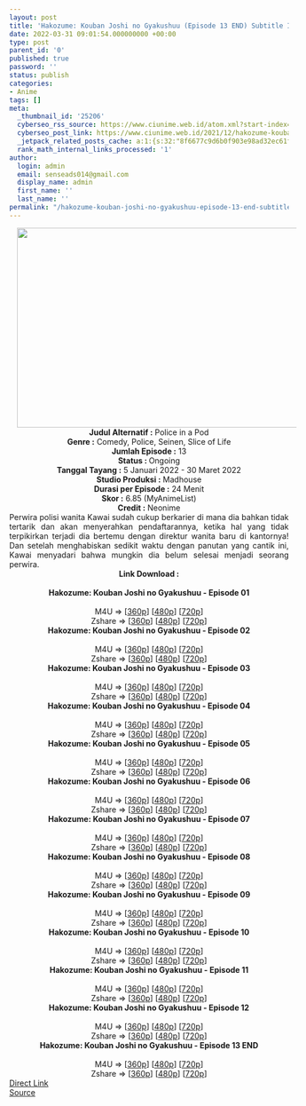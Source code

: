 ```yaml
---
layout: post
title: 'Hakozume: Kouban Joshi no Gyakushuu (Episode 13 END) Subtitle Indonesia'
date: 2022-03-31 09:01:54.000000000 +00:00
type: post
parent_id: '0'
published: true
password: ''
status: publish
categories:
- Anime
tags: []
meta:
  _thumbnail_id: '25206'
  cyberseo_rss_source: https://www.ciunime.web.id/atom.xml?start-index=1
  cyberseo_post_link: https://www.ciunime.web.id/2021/12/hakozume-kouban-joshi-no-gyakushuu.html
  _jetpack_related_posts_cache: a:1:{s:32:"8f6677c9d6b0f903e98ad32ec61f8deb";a:2:{s:7:"expires";i:1658620924;s:7:"payload";a:3:{i:0;a:1:{s:2:"id";i:25153;}i:1;a:1:{s:2:"id";i:25026;}i:2;a:1:{s:2:"id";i:25005;}}}}
  rank_math_internal_links_processed: '1'
author:
  login: admin
  email: senseads014@gmail.com
  display_name: admin
  first_name: ''
  last_name: ''
permalink: "/hakozume-kouban-joshi-no-gyakushuu-episode-13-end-subtitle-indonesia/"
---
```

<div class="separator" style="clear: both; text-align: center;"><a href="https://blogger.googleusercontent.com/img/a/AVvXsEhbZGpVY67o0i1EQdPgl1G2KYMLEQ-or0_Ul5aF2RUkP0J2LCQ1Fw_gOcC6kWAhpFXcYvkZc10SXMrJSWX-eRoGQnGDK_YpdFSEOq7fZKHPk1FKsyV1iqCTYt8v-CeyKTyEG9V9z_C--Hi65jkmEo2eHRS_5_1486pscEdA1zewr0wogRKn0IYUlJPu=s1280" style="margin-left: 1em; margin-right: 1em;"><img border="0" data-original-height="720" data-original-width="1280" height="360" src="{{ site.baseurl }}/assets/2022/03/AVvXsEhbZGpVY67o0i1EQdPgl1G2KYMLEQ-or0_Ul5aF2RUkP0J2LCQ1Fw_gOcC6kWAhpFXcYvkZc10SXMrJSWX-eRoGQnGDK_YpdFSEOq7fZKHPk1FKsyV1iqCTYt8v-CeyKTyEG9V9z_C--Hi65jkmEo2eHRS_5_1486pscEdA1zewr0wogRKn0IYUlJPu=w640-h360" width="640" /></a></div>
<div class="separator" style="clear: both; text-align: center;"></div>
<div style="text-align: center;"><b>Judul</b><b><b> Alternatif</b> :</b> Police in a Pod</div>
<div style="text-align: center;"><b><b>Genre :</b></b> Comedy, Police, Seinen, Slice of Life</div>
<div style="text-align: center;"><b>Jumlah Episode :</b> 13<br /><b>Status :&nbsp;</b>Ongoing<br /><b>Tanggal Tayang :</b> 5 Januari 2022 - 30 Maret 2022<br /><b>Studio Produksi :</b>&nbsp;Madhouse<br /><b>Durasi per Episode :</b> 24 Menit</div>
<div style="text-align: center;"><b>Skor :</b> 6.85 (MyAnimeList)</div>
<div style="text-align: center;"><b>Credit :</b>&nbsp;Neonime</div>
<div style="text-align: center;"></div>
<div style="text-align: justify;">Perwira polisi wanita Kawai sudah cukup berkarier di mana dia bahkan tidak tertarik dan akan menyerahkan pendaftarannya, ketika hal yang tidak terpikirkan terjadi dia bertemu dengan direktur wanita baru di kantornya! Dan setelah menghabiskan sedikit waktu dengan panutan yang cantik ini, Kawai menyadari bahwa mungkin dia belum selesai menjadi seorang perwira.</div>
<div style="text-align: justify;"></div>
<div style="text-align: justify;"></div>
<div style="text-align: center;">
<div style="text-align: center;">
<div style="text-align: left;">
<div style="text-align: center;"><b>Link Download :</b></div>
<div style="text-align: center;"><b><br /></b></div>
<div style="text-align: center;"><span style="text-align: left;"><b>Hakozume: Kouban Joshi no Gyakushuu&nbsp;</b></span><b>- Episode 01</b></div>
<div style="text-align: center;"><b><br /></b></div>
<div style="text-align: center;">M4U =&gt; [<a href="https://www.mp4upload.com/mghoetzcqpfw" target="_blank" rel="noopener">360p</a>] [<a href="https://acefile.co/f/64522881/neonime_hakozume_01-480p-zip" target="_blank" rel="noopener">480p</a>] [<a href="https://acefile.co/f/64522885/neonime_hakozume_01-720p-zip" target="_blank" rel="noopener">720p</a>]</div>
<div style="text-align: center;">Zshare =&gt; [<a href="https://www71.zippyshare.com/v/VzRojkLF/file.html" target="_blank" rel="noopener">360p</a>] [<a href="https://www98.zippyshare.com/v/UIxl0CwY/file.html" target="_blank" rel="noopener">480p</a>] [<a href="https://www75.zippyshare.com/v/htLywff2/file.html" target="_blank" rel="noopener">720p</a>]</div>
<div style="text-align: center;"></div>
<div style="text-align: center;">
<div><span style="text-align: left;"><b>Hakozume: Kouban Joshi no Gyakushuu&nbsp;</b></span><b>- Episode 02</b></div>
<div><b><br /></b></div>
<div>M4U =&gt; [<a href="https://www.mp4upload.com/knmwag7ntwjw" target="_blank" rel="noopener">360p</a>] [<a href="https://acefile.co/f/65208411/neonime_hakozume_02-480p-zip" target="_blank" rel="noopener">480p</a>] [<a href="https://acefile.co/f/65208593/neonime_hakozume_02-720p-zip" target="_blank" rel="noopener">720p</a>]</div>
<div>Zshare =&gt; [<a href="https://www74.zippyshare.com/v/xznYduAF/file.html" target="_blank" rel="noopener">360p</a>] [<a href="https://www27.zippyshare.com/v/tZr8gmWk/file.html" target="_blank" rel="noopener">480p</a>] [<a href="https://www67.zippyshare.com/v/UlhmUlL1/file.html" target="_blank" rel="noopener">720p</a>]</div>
<div></div>
<div>
<div><span style="text-align: left;"><b>Hakozume: Kouban Joshi no Gyakushuu&nbsp;</b></span><b>- Episode 03</b></div>
<div><b><br /></b></div>
<div>M4U =&gt; [<a href="https://www.mp4upload.com/h5eporg0a4ph" target="_blank" rel="noopener">360p</a>] [<a href="https://acefile.co/f/65790000/neonime_hakozume_03-480p-zip" target="_blank" rel="noopener">480p</a>] [<a href="https://acefile.co/f/65790329/neonime_hakozume_03-720p-zip" target="_blank" rel="noopener">720p</a>]</div>
<div>Zshare =&gt; [<a href="https://www101.zippyshare.com/v/bOpszk7H/file.html" target="_blank" rel="noopener">360p</a>] [<a href="https://www11.zippyshare.com/v/FIoYN46s/file.html" target="_blank" rel="noopener">480p</a>] [<a href="https://www6.zippyshare.com/v/Y40xVmz3/file.html" target="_blank" rel="noopener">720p</a>]</div>
</div>
<div></div>
<div>
<div><span style="text-align: left;"><b>Hakozume: Kouban Joshi no Gyakushuu&nbsp;</b></span><b>- Episode 04</b></div>
<div><b><br /></b></div>
<div>M4U =&gt; [<a href="https://www.mp4upload.com/ze3fs6ca73yy" target="_blank" rel="noopener">360p</a>] [<a href="https://acefile.co/f/66361551/neonime_hakozume_04-480p-zip" target="_blank" rel="noopener">480p</a>] [<a href="https://acefile.co/f/66361773/neonime_hakozume_04-720p-zip" target="_blank" rel="noopener">720p</a>]</div>
<div>Zshare =&gt; [<a href="https://www9.zippyshare.com/v/LoAiorPR/file.html" target="_blank" rel="noopener">360p</a>] [<a href="https://www51.zippyshare.com/v/aV938q70/file.html" target="_blank" rel="noopener">480p</a>] [<a href="https://www91.zippyshare.com/v/emp5pNNL/file.html" target="_blank" rel="noopener">720p</a>]</div>
</div>
<div></div>
<div>
<div><span style="text-align: left;"><b>Hakozume: Kouban Joshi no Gyakushuu&nbsp;</b></span><b>- Episode 05</b></div>
<div><b><br /></b></div>
<div>M4U =&gt; [<a href="https://www.mp4upload.com/746xs01k2sf8" target="_blank" rel="noopener">360p</a>] [<a href="https://www.mp4upload.com/etkgju0r3pxc" target="_blank" rel="noopener">480p</a>] [<a href="https://www.mp4upload.com/ws0triehsv18" target="_blank" rel="noopener">720p</a>]</div>
<div>Zshare =&gt; [<a href="https://www84.zippyshare.com/v/Lksi96gX/file.html" target="_blank" rel="noopener">360p</a>] [<a href="https://www8.zippyshare.com/v/r4Wu7ung/file.html" target="_blank" rel="noopener">480p</a>] [<a href="https://www29.zippyshare.com/v/nbsgDbso/file.html" target="_blank" rel="noopener">720p</a>]</div>
</div>
<div></div>
<div>
<div><span style="text-align: left;"><b>Hakozume: Kouban Joshi no Gyakushuu&nbsp;</b></span><b>- Episode 06</b></div>
<div><b><br /></b></div>
<div>M4U =&gt; [<a href="https://www.mp4upload.com/t1fffc5ttrji" target="_blank" rel="noopener">360p</a>] [<a href="https://www.mp4upload.com/00b4uafons1s" target="_blank" rel="noopener">480p</a>] [<a href="https://www.mp4upload.com/0b7api4pmrg4" target="_blank" rel="noopener">720p</a>]</div>
<div>Zshare =&gt; [<a href="https://www95.zippyshare.com/v/MAQqCohW/file.html" target="_blank" rel="noopener">360p</a>] [<a href="https://www95.zippyshare.com/v/pY3bbA7m/file.html" target="_blank" rel="noopener">480p</a>] [<a href="https://www92.zippyshare.com/v/DBwK1NNG/file.html" target="_blank" rel="noopener">720p</a>]</div>
</div>
<div></div>
<div>
<div><span style="text-align: left;"><b>Hakozume: Kouban Joshi no Gyakushuu&nbsp;</b></span><b>- Episode 07</b></div>
<div><b><br /></b></div>
<div>M4U =&gt; [<a href="https://www.mp4upload.com/r4cpodfts2sw" target="_blank" rel="noopener">360p</a>] [<a href="https://www.mp4upload.com/fvedqdo3187r" target="_blank" rel="noopener">480p</a>] [<a href="https://www.mp4upload.com/q9v509cg5ygk" target="_blank" rel="noopener">720p</a>]</div>
<div>Zshare =&gt; [<a href="https://www1.zippyshare.com/v/8gHpBrQC/file.html" target="_blank" rel="noopener">360p</a>] [<a href="https://www1.zippyshare.com/v/wnKszBi4/file.html" target="_blank" rel="noopener">480p</a>] [<a href="https://www69.zippyshare.com/v/mkmyrIPy/file.html" target="_blank" rel="noopener">720p</a>]</div>
</div>
<div></div>
<div>
<div><span style="text-align: left;"><b>Hakozume: Kouban Joshi no Gyakushuu&nbsp;</b></span><b>- Episode 08</b></div>
<div><b><br /></b></div>
<div>M4U =&gt; [<a href="https://www.mp4upload.com/5rwk1n1m3i7g" target="_blank" rel="noopener">360p</a>] [<a href="https://www.mp4upload.com/ewedg064oxli" target="_blank" rel="noopener">480p</a>] [<a href="https://www.mp4upload.com/4iz73amabzde" target="_blank" rel="noopener">720p</a>]</div>
<div>Zshare =&gt; [<a href="https://www66.zippyshare.com/v/fl1gXqTZ/file.html" target="_blank" rel="noopener">360p</a>] [<a href="https://www66.zippyshare.com/v/2Epe7uZH/file.html" target="_blank" rel="noopener">480p</a>] [<a href="https://www69.zippyshare.com/v/9Rr2Zkj5/file.html" target="_blank" rel="noopener">720p</a>]</div>
</div>
<div></div>
<div>
<div><span style="text-align: left;"><b>Hakozume: Kouban Joshi no Gyakushuu&nbsp;</b></span><b>- Episode 09</b></div>
<div><b><br /></b></div>
<div>M4U =&gt; [<a href="https://www.mp4upload.com/ayf86u9bu1mk" target="_blank" rel="noopener">360p</a>] [<a href="https://www.mp4upload.com/wki2bldsee9v" target="_blank" rel="noopener">480p</a>] [<a href="https://www.mp4upload.com/2q1op4ivu9uh" target="_blank" rel="noopener">720p</a>]</div>
<div>Zshare =&gt; [<a href="https://www73.zippyshare.com/v/WaZIUjg5/file.html" target="_blank" rel="noopener">360p</a>] [<a href="https://www73.zippyshare.com/v/Vt7hre9o/file.html" target="_blank" rel="noopener">480p</a>] [<a href="https://www73.zippyshare.com/v/vqqc7p1R/file.html" target="_blank" rel="noopener">720p</a>]</div>
</div>
<div></div>
<div>
<div><span style="text-align: left;"><b>Hakozume: Kouban Joshi no Gyakushuu&nbsp;</b></span><b>- Episode 10</b></div>
<div><b><br /></b></div>
<div>M4U =&gt; [<a href="https://www.mp4upload.com/fyb4lgydc6hb" target="_blank" rel="noopener">360p</a>] [<a href="https://www.mp4upload.com/zezqjm3p7z1w" target="_blank" rel="noopener">480p</a>] [<a href="https://www.mp4upload.com/bcnwyov4wy0m" target="_blank" rel="noopener">720p</a>]</div>
<div>Zshare =&gt; [<a href="https://www32.zippyshare.com/v/vyEFXqhQ/file.html" target="_blank" rel="noopener">360p</a>] [<a href="https://www32.zippyshare.com/v/sPaPYlPe/file.html" target="_blank" rel="noopener">480p</a>] [<a href="https://www32.zippyshare.com/v/7ADT6v79/file.html" target="_blank" rel="noopener">720p</a>]</div>
</div>
<div></div>
<div>
<div><span style="text-align: left;"><b>Hakozume: Kouban Joshi no Gyakushuu&nbsp;</b></span><b>- Episode 11</b></div>
<div><b><br /></b></div>
<div>M4U =&gt; [<a href="https://www.mp4upload.com/j4zzbazem4ec" target="_blank" rel="noopener">360p</a>] [<a href="https://www.mp4upload.com/kr1u8ukaz7bt" target="_blank" rel="noopener">480p</a>] [<a href="https://www.mp4upload.com/mwkya9tkcw8b" target="_blank" rel="noopener">720p</a>]</div>
<div>Zshare =&gt; [<a href="https://www65.zippyshare.com/v/99mH9p0d/file.html" target="_blank" rel="noopener">360p</a>] [<a href="https://www65.zippyshare.com/v/xJzmeL5p/file.html" target="_blank" rel="noopener">480p</a>] [<a href="https://www65.zippyshare.com/v/MWIFLmdL/file.html" target="_blank" rel="noopener">720p</a>]</div>
</div>
<div></div>
<div>
<div><span style="text-align: left;"><b>Hakozume: Kouban Joshi no Gyakushuu&nbsp;</b></span><b>- Episode 12</b></div>
<div><b><br /></b></div>
<div>M4U =&gt; [<a href="http://www.solidfiles.com/v/DeaQW2pjmnKdM" target="_blank" rel="noopener">360p</a>] [<a href="http://www.solidfiles.com/v/DeaQWpNZvqByA" target="_blank" rel="noopener">480p</a>] [<a href="http://www.solidfiles.com/v/LKzQ364nqawm4" target="_blank" rel="noopener">720p</a>]</div>
<div>Zshare =&gt; [<a href="https://www90.zippyshare.com/v/KsBP58WK/file.html" target="_blank" rel="noopener">360p</a>] [<a href="https://www90.zippyshare.com/v/BYHDYphN/file.html" target="_blank" rel="noopener">480p</a>] [<a href="https://www90.zippyshare.com/v/Cffuu44N/file.html" target="_blank" rel="noopener">720p</a>]</div>
</div>
<div></div>
<div>
<div><span style="text-align: left;"><b>Hakozume: Kouban Joshi no Gyakushuu&nbsp;</b></span><b>- Episode 13 END</b></div>
<div><b><br /></b></div>
<div>M4U =&gt; [<a href="https://www.mp4upload.com/066eu2j4mo3b" target="_blank" rel="noopener">360p</a>] [<a href="https://www.mp4upload.com/akcavawd9qbn" target="_blank" rel="noopener">480p</a>] [<a href="https://www.mp4upload.com/iucbadys4mex" target="_blank" rel="noopener">720p</a>]</div>
<div>Zshare =&gt; [<a href="https://www96.zippyshare.com/v/zWMetrg8/file.html" target="_blank" rel="noopener">360p</a>] [<a href="https://www96.zippyshare.com/v/0BFO6XVI/file.html" target="_blank" rel="noopener">480p</a>] [<a href="https://www96.zippyshare.com/v/l04WGJ23/file.html" target="_blank" rel="noopener">720p</a>]</div>
</div>
</div>
</div>
</div>
</div>
<link rel="stylesheet" href="https://cdnjs.cloudflare.com/ajax/libs/font-awesome/4.7.0/css/font-awesome.min.css" />
<div class="divbtn"> <a href="https://handymansurrender.com/fihup8buzv?key=94550f7ce39444073321dde3b8782f97" class="btn"><i class="fa fa-download"></i> Direct Link</a> <br /><a href="https://www.ciunime.web.id/2021/12/hakozume-kouban-joshi-no-gyakushuu.html">Source</a> </div>
